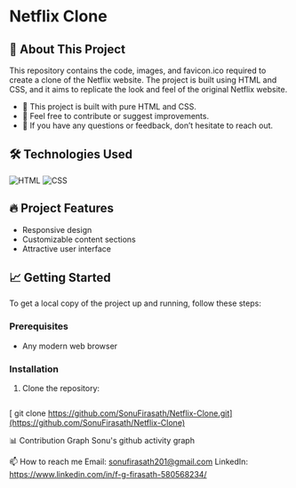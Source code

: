 # Netflix Clone

## 🚀 About This Project

This repository contains the code, images, and favicon.ico required to create a clone of the Netflix website. The project is built using HTML and CSS, and it aims to replicate the look and feel of the original Netflix website.

- 🌱 This project is built with pure HTML and CSS.
- 👯 Feel free to contribute or suggest improvements.
- 💬 If you have any questions or feedback, don’t hesitate to reach out.

## 🛠️ Technologies Used

![HTML](https://img.shields.io/badge/-HTML-333?style=flat&logo=html5)
![CSS](https://img.shields.io/badge/-CSS-333?style=flat&logo=css3)

## 🔥 Project Features

- Responsive design
- Customizable content sections
- Attractive user interface

## 📈 Getting Started

To get a local copy of the project up and running, follow these steps:

### Prerequisites

- Any modern web browser

### Installation

1. Clone the repository:
   ```sh
[   git clone https://github.com/SonuFirasath/Netflix-Clone.git](https://github.com/SonuFirasath/Netflix-Clone)

📊 Contribution Graph
Sonu's github activity graph

📫 How to reach me
Email: sonufirasath201@gmail.com
LinkedIn: https://www.linkedin.com/in/f-g-firasath-580568234/
